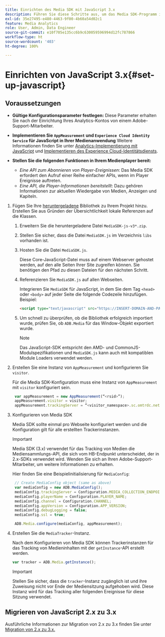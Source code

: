 ```yaml
---
title: Einrichten des Media SDK mit JavaScript 3.x
description: Führen Sie diese Schritte aus, um das Media SDK-Programm in JavaScript 3.x einzurichten.
exl-id: 35e27495-e480-4463-9f00-4b60a54d02c1
feature: Media Analytics
role: User, Admin, Data Engineer
source-git-commit: e10f705e135cc6b9c630059596994d12fc787866
workflow-type: ht
source-wordcount: '403'
ht-degree: 100%

---
```


# Einrichten von JavaScript 3.x{#set-up-javascript}

## Voraussetzungen

* **Gültige Konfigurationsparameter festlegen:** Diese Parameter erhalten Sie nach der Einrichtung Ihres Analytics-Kontos von einem Adobe-Support-Mitarbeiter.
* **Implementieren Sie `AppMeasurement` und `Experience Cloud Identity Service` für JavaScript in Ihrer Medienanwendung**
Weitere Informationen finden Sie unter [Analytics-Implementierung mit JavaScript](https://experienceleague.adobe.com/docs/analytics/implementation/js/overview.html?lang=de) und [Implementieren des Experience Cloud-Identitätsdiensts](https://experienceleague.adobe.com/docs/id-service/using/implementation/setup-analytics.html?lang=de).

* **Stellen Sie die folgenden Funktionen in Ihrem Medienplayer bereit:**

   * *Eine API zum Abonnieren von Player-Ereignissen*: Das Media SDK erfordert den Aufruf einer Reihe einfacher APIs, wenn im Player Ereignisse auftreten.
   * *Eine API, die Player-Informationen bereitstellt*: Dazu gehören Informationen zur aktuellen Wiedergabe von Medien, Anzeigen und Kapiteln.

1. Fügen Sie Ihre [heruntergeladene](/help/sdk-implement/download-sdks.md#download-3x-sdks) Bibliothek zu Ihrem Projekt hinzu. Erstellen Sie aus Gründen der Übersichtlichkeit lokale Referenzen auf die Klassen.

   1. Erweitern Sie die heruntergeladene Datei `MediaSDK-js-v3*.zip`.
   1. Stellen Sie sicher, dass die Datei `MediaSDK.js` im Verzeichnis `libs` vorhanden ist.

   1. Hosten Sie die Datei `MediaSDK.js`.

      Diese Core-JavaScript-Datei muss auf einem Webserver gehostet werden, auf den alle Seiten Ihrer Site zugreifen können. Sie benötigen den Pfad zu diesen Dateien für den nächsten Schritt.

   1. Referenzieren Sie `MediaSDK.js` auf allen Webseiten.

      Integrieren Sie `MediaSDK` für JavaScript, in dem Sie dem Tag `<head>` oder `<body>` auf jeder Seite die folgende Codezeile hinzufügen. Beispiel:

      ```html
      <script type="text/javascript" src="https://INSERT-DOMAIN-AND-PATH-TO-CODE-HERE/MediaSDK.js"></script>
      ```

   1. Um schnell zu überprüfen, ob die Bibliothek erfolgreich importiert wurde, prüfen Sie, ob `ADB.Media` für das Window-Objekt exportiert wurde.

      >[!NOTE]
      >
      >Das JavaScript-SDK entspricht den AMD- und CommonJS-Modulspezifikationen und `MediaSDK.js` kann auch mit kompatiblen Module Loaders verwendet werden.

1. Erstellen Sie eine Instanz von `AppMeasurement` und konfigurieren Sie `visitor`.

   Für die Media SDK-Konfiguration muss eine Instanz von `AppMeasurement` mit `visitor` konfiguriert sein.

   ```js
    var appMeasurement = new AppMeasurement(“<rsid>”);
    appMeasurement.visitor = visitor;
    appMeasurement.trackingServer = “<visitor_namespace>.sc.omtrdc.net”;
   ```

1. Konfigurieren von Media SDK

   Media SDK sollte einmal pro Webseite konfiguriert werden und die Konfiguration gilt für alle erstellten Trackerinstanzen.

   >[!IMPORTANT]
   >
   > Media SDK (3.x) verwendet für das Tracking von Medien die Mediensammlungs-API, die sich vom HB-Endpunkt unterscheidet, der in 2.x-SDKs verwendet wird. Wenden Sie sich an Ihren Adobe-Support-Mitarbeiter, um weitere Informationen zu erhalten.

   Hier finden Sie eine Beispielinitialisierung für `MediaConfig`:

   ```js
    // Create MediaConfig object (same as above)
    var mediaConfig = new ADB.MediaConfig();
    mediaConfig.trackingServer = Configuration.MEDIA_COLLECTION_ENDPOINT;
    mediaConfig.playerName = Configuration.PLAYER_NAME;
    mediaConfig.channel = Configuration.CHANNEL;
    mediaConfig.appVersion = Configuration.APP_VERSION;
    mediaConfig.debugLogging = false;
    mediaConfig.ssl = true;
   
    ADB.Media.configure(mediaConfig, appMeasurement);
   ```

1. Erstellen Sie die `MediaTracker`-Instanz.

   Nach dem Konfigurieren von Media SDK können Trackerinstanzen für das Tracking von Medieninhalten mit der `getInstance`-API erstellt werden.

   ```js
   var tracker = ADB.Media.getInstance();
   ```

   >[!IMPORTANT]
   >
   >Stellen Sie sicher, dass die `tracker`-Instanz zugänglich ist und ihre Zuweisung nicht vor Ende der Mediensitzung aufgehoben wird. Diese Instanz wird für das Tracking aller folgenden Ereignisse für diese Sitzung verwendet.

## Migrieren von JavaScript 2.x zu 3.x

Ausführliche Informationen zur Migration von 2.x zu 3.x finden Sie unter [Migration von 2.x zu 3.x.](https://adobe-marketing-cloud.github.io/media-sdks/reference/javascript_3x/MigrationGuide.html)
